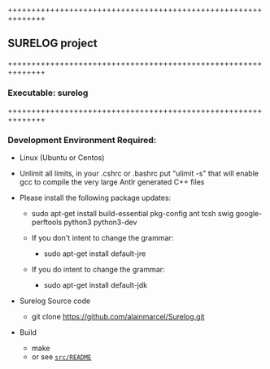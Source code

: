 ++++++++++++++++++++++++++++++++++++++++++++++++++++++++++++++
## SURELOG project
++++++++++++++++++++++++++++++++++++++++++++++++++++++++++++++
### Executable: surelog
++++++++++++++++++++++++++++++++++++++++++++++++++++++++++++++

### Development Environment Required:

* Linux (Ubuntu or Centos)

* Unlimit all limits, in your .cshrc or .bashrc put "ulimit -s"
  that will enable gcc to compile the very large Antlr generated C++ files

* Please install the following package updates:

   * sudo apt-get install build-essential pkg-config ant tcsh swig google-perftools python3 python3-dev

   * If you don't intent to change the grammar:
     * sudo apt-get install default-jre 
   * If you do intent to change the grammar:
     * sudo apt-get install default-jdk

* Surelog Source code
  * git clone https://github.com/alainmarcel/Surelog.git

* Build
  * make
  * or see [`src/README`](./src/README.md)
  